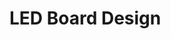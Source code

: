 # LED Board Design
<div id="container">
</div>

<script src="../assets/three.js"></script>
<script src="../assets/OrbitControls.js"></script>
<script src="../assets/VRMLLoader.js"></script>
<script src="../assets/WebGL.js"></script>
<script src="../assets/LEDBoard.js"></script>